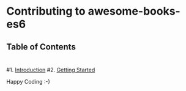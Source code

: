 # Contributing to awesome-books-es6
 ## Table of Contents
 #
 #1. [Introduction](#introduction)
 #2. [Getting Started](#getting-started)

Happy Coding :-)

